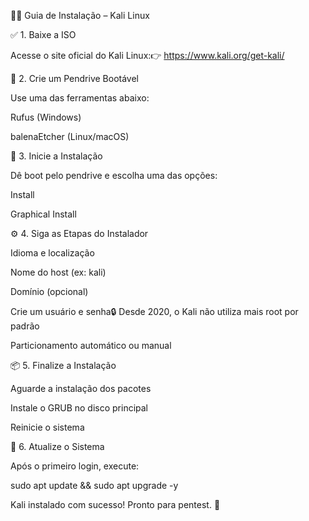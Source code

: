 🐱‍💻 Guia de Instalação – Kali Linux

✅ 1. Baixe a ISO

Acesse o site oficial do Kali Linux:👉 https://www.kali.org/get-kali/

💾 2. Crie um Pendrive Bootável

Use uma das ferramentas abaixo:

Rufus (Windows)

balenaEtcher (Linux/macOS)

🚀 3. Inicie a Instalação

Dê boot pelo pendrive e escolha uma das opções:

Install

Graphical Install

⚙️ 4. Siga as Etapas do Instalador

Idioma e localização

Nome do host (ex: kali)

Domínio (opcional)

Crie um usuário e senha🔒 Desde 2020, o Kali não utiliza mais root por padrão

Particionamento automático ou manual

📦 5. Finalize a Instalação

Aguarde a instalação dos pacotes

Instale o GRUB no disco principal

Reinicie o sistema

🔄 6. Atualize o Sistema

Após o primeiro login, execute:

sudo apt update && sudo apt upgrade -y

Kali instalado com sucesso! Pronto para pentest. 🎯

